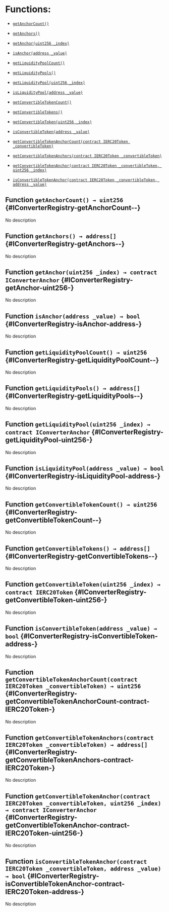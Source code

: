 # Functions:

- [`getAnchorCount()`](#IConverterRegistry-getAnchorCount--)

- [`getAnchors()`](#IConverterRegistry-getAnchors--)

- [`getAnchor(uint256 _index)`](#IConverterRegistry-getAnchor-uint256-)

- [`isAnchor(address _value)`](#IConverterRegistry-isAnchor-address-)

- [`getLiquidityPoolCount()`](#IConverterRegistry-getLiquidityPoolCount--)

- [`getLiquidityPools()`](#IConverterRegistry-getLiquidityPools--)

- [`getLiquidityPool(uint256 _index)`](#IConverterRegistry-getLiquidityPool-uint256-)

- [`isLiquidityPool(address _value)`](#IConverterRegistry-isLiquidityPool-address-)

- [`getConvertibleTokenCount()`](#IConverterRegistry-getConvertibleTokenCount--)

- [`getConvertibleTokens()`](#IConverterRegistry-getConvertibleTokens--)

- [`getConvertibleToken(uint256 _index)`](#IConverterRegistry-getConvertibleToken-uint256-)

- [`isConvertibleToken(address _value)`](#IConverterRegistry-isConvertibleToken-address-)

- [`getConvertibleTokenAnchorCount(contract IERC20Token _convertibleToken)`](#IConverterRegistry-getConvertibleTokenAnchorCount-contract-IERC20Token-)

- [`getConvertibleTokenAnchors(contract IERC20Token _convertibleToken)`](#IConverterRegistry-getConvertibleTokenAnchors-contract-IERC20Token-)

- [`getConvertibleTokenAnchor(contract IERC20Token _convertibleToken, uint256 _index)`](#IConverterRegistry-getConvertibleTokenAnchor-contract-IERC20Token-uint256-)

- [`isConvertibleTokenAnchor(contract IERC20Token _convertibleToken, address _value)`](#IConverterRegistry-isConvertibleTokenAnchor-contract-IERC20Token-address-)

## Function `getAnchorCount() → uint256` {#IConverterRegistry-getAnchorCount--}

No description

## Function `getAnchors() → address[]` {#IConverterRegistry-getAnchors--}

No description

## Function `getAnchor(uint256 _index) → contract IConverterAnchor` {#IConverterRegistry-getAnchor-uint256-}

No description

## Function `isAnchor(address _value) → bool` {#IConverterRegistry-isAnchor-address-}

No description

## Function `getLiquidityPoolCount() → uint256` {#IConverterRegistry-getLiquidityPoolCount--}

No description

## Function `getLiquidityPools() → address[]` {#IConverterRegistry-getLiquidityPools--}

No description

## Function `getLiquidityPool(uint256 _index) → contract IConverterAnchor` {#IConverterRegistry-getLiquidityPool-uint256-}

No description

## Function `isLiquidityPool(address _value) → bool` {#IConverterRegistry-isLiquidityPool-address-}

No description

## Function `getConvertibleTokenCount() → uint256` {#IConverterRegistry-getConvertibleTokenCount--}

No description

## Function `getConvertibleTokens() → address[]` {#IConverterRegistry-getConvertibleTokens--}

No description

## Function `getConvertibleToken(uint256 _index) → contract IERC20Token` {#IConverterRegistry-getConvertibleToken-uint256-}

No description

## Function `isConvertibleToken(address _value) → bool` {#IConverterRegistry-isConvertibleToken-address-}

No description

## Function `getConvertibleTokenAnchorCount(contract IERC20Token _convertibleToken) → uint256` {#IConverterRegistry-getConvertibleTokenAnchorCount-contract-IERC20Token-}

No description

## Function `getConvertibleTokenAnchors(contract IERC20Token _convertibleToken) → address[]` {#IConverterRegistry-getConvertibleTokenAnchors-contract-IERC20Token-}

No description

## Function `getConvertibleTokenAnchor(contract IERC20Token _convertibleToken, uint256 _index) → contract IConverterAnchor` {#IConverterRegistry-getConvertibleTokenAnchor-contract-IERC20Token-uint256-}

No description

## Function `isConvertibleTokenAnchor(contract IERC20Token _convertibleToken, address _value) → bool` {#IConverterRegistry-isConvertibleTokenAnchor-contract-IERC20Token-address-}

No description
